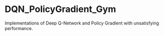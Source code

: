 # DQN_PolicyGradient_Gym
Implementations of Deep Q-Network and Policy Gradient with unsatisfying performance.
